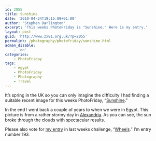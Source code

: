 ```yaml
---
id: 2055
title: Sunshine
date: '2010-04-24T19:15:09+01:00'
author: 'Stephen Darlington'
excerpt: 'This weeks PhotoFriday is "Sunshine." Here is my entry.'
layout: post
guid: 'http://www.zx81.org.uk/?p=2055'
permalink: /photography/photofriday/sunshine.html
adman_disable:
    - 'on'
categories:
    - PhotoFriday
tags:
    - egypt
    - PhotoFriday
    - Photography
    - Travel
---
```


It’s spring in the UK so you can only imagine the difficulty I had finding a suitable recent image for this weeks PhotoFriday, “[Sunshine](http://www.photofriday.com/archives/challenge/000975.php).”

In the end I went back a couple of years to when we were in Egypt. This picture is from a rather stormy day in [Alexandria](http://www.zx81.org.uk/travel/egypt-alexandria.html). As you can see, the sun broke through the clouds with spectacular results.

Please also vote for [my entry](http://www.zx81.org.uk/photography/photofriday/wheels.html) in last weeks challenge, “[Wheels](http://www.photofriday.com/linkviewer.php?id=973).” I’m entry number 193.